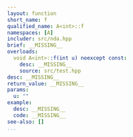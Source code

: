 ```yaml
---
layout: function
short_name: f
qualified_name: A<int>::f
namespaces: [A]
includer: src/nda.hpp
brief: __MISSING__
overloads:
  void A<int>::f(int u) noexcept const:
    desc: __MISSING__
    source: src/test.hpp
desc: __MISSING__
return_value: __MISSING__
params:
  u: ""
example:
  desc: __MISSING__
  code: __MISSING__
see-also: []
...
```

